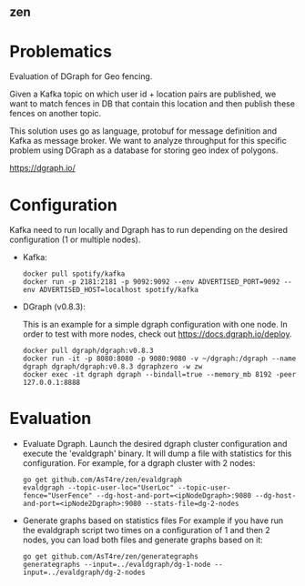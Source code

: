 ## zen ##

# Problematics #

Evaluation of DGraph for Geo fencing.

Given a Kafka topic on which user id + location pairs are published, we want
to match fences in DB that contain this location and then publish these fences
on another topic.

This solution uses go as language, protobuf for message definition and Kafka as
message broker. We want to analyze throughput for this specific problem using DGraph
as a database for storing geo index of polygons.

https://dgraph.io/

# Configuration #

Kafka need to run locally and Dgraph has to run depending on the desired configuration (1 or multiple nodes).

* Kafka:
  ```
  docker pull spotify/kafka
  docker run -p 2181:2181 -p 9092:9092 --env ADVERTISED_PORT=9092 --env ADVERTISED_HOST=localhost spotify/kafka
  ```

* DGraph (v0.8.3):

  This is an example for a simple dgraph configuration with one node. In order to test with more nodes, check out https://docs.dgraph.io/deploy.
  ```
  docker pull dgraph/dgraph:v0.8.3
  docker run -it -p 8080:8080 -p 9080:9080 -v ~/dgraph:/dgraph --name dgraph dgraph/dgraph:v0.8.3 dgraphzero -w zw
  docker exec -it dgraph dgraph --bindall=true --memory_mb 8192 -peer 127.0.0.1:8888
  ```

# Evaluation #

* Evaluate Dgraph. Launch the desired dgraph cluster configuration and execute the 'evaldgraph' binary. It will dump a file with statistics for this configuration.
  For example, for a dgraph cluster with 2 nodes:
  ```
  go get github.com/AsT4re/zen/evaldgraph
  evaldgraph --topic-user-loc="UserLoc" --topic-user-fence="UserFence" --dg-host-and-port=<ipNodeDgraph>:9080 --dg-host-and-port=<ipNode2Dgraph>:9080 --stats-file=dg-2-nodes
  ```
* Generate graphs based on statistics files
  For example if you have run the evaldgraph script two times on a configuration of 1 and then 2 nodes, you can load both files and generate graphs based on it:
  ```
  go get github.com/AsT4re/zen/generategraphs
  generategraphs --input=../evaldgraph/dg-1-node --input=../evaldgraph/dg-2-nodes
  ```